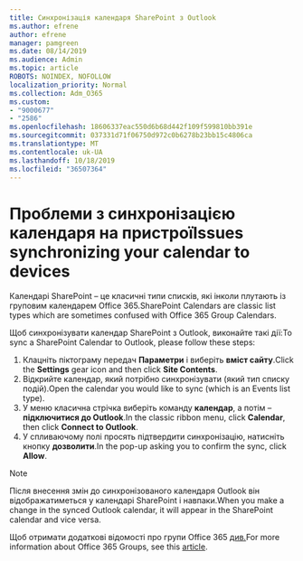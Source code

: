 ```yaml
---
title: Синхронізація календаря SharePoint з Outlook
ms.author: efrene
author: efrene
manager: pamgreen
ms.date: 08/14/2019
ms.audience: Admin
ms.topic: article
ROBOTS: NOINDEX, NOFOLLOW
localization_priority: Normal
ms.collection: Adm_O365
ms.custom:
- "9000677"
- "2586"
ms.openlocfilehash: 18606337eac550d6b68d442f109f599810bb391e
ms.sourcegitcommit: 037331d71f06750d972c0b6278b23bb15c4806ca
ms.translationtype: MT
ms.contentlocale: uk-UA
ms.lasthandoff: 10/18/2019
ms.locfileid: "36507364"
---
```

# <a name="issues-synchronizing-your-calendar-to-devices"></a><span data-ttu-id="72178-102">Проблеми з синхронізацією календаря на пристрої</span><span class="sxs-lookup"><span data-stu-id="72178-102">Issues synchronizing your calendar to devices</span></span>

<span data-ttu-id="72178-103">Календарі SharePoint – це класичні типи списків, які інколи плутають із груповим календарем Office 365.</span><span class="sxs-lookup"><span data-stu-id="72178-103">SharePoint Calendars are classic list types which are sometimes confused with Office 365 Group Calendars.</span></span>

<span data-ttu-id="72178-104">Щоб синхронізувати календар SharePoint з Outlook, виконайте такі дії:</span><span class="sxs-lookup"><span data-stu-id="72178-104">To sync a SharePoint Calendar to Outlook, please follow these steps:</span></span>

1. <span data-ttu-id="72178-105">Клацніть піктограму передач **Параметри** і виберіть **вміст сайту**.</span><span class="sxs-lookup"><span data-stu-id="72178-105">Click the **Settings** gear icon and then click **Site Contents**.</span></span>
2. <span data-ttu-id="72178-106">Відкрийте календар, який потрібно синхронізувати (який тип списку подій).</span><span class="sxs-lookup"><span data-stu-id="72178-106">Open the calendar you would like to sync (which is an Events list type).</span></span>
3. <span data-ttu-id="72178-107">У меню класична стрічка виберіть команду **календар**, а потім – **підключитися до Outlook**.</span><span class="sxs-lookup"><span data-stu-id="72178-107">In the classic ribbon menu, click **Calendar**, then click **Connect to Outlook**.</span></span>
4. <span data-ttu-id="72178-108">У спливаючому полі просять підтвердити синхронізацію, натисніть кнопку **дозволити**.</span><span class="sxs-lookup"><span data-stu-id="72178-108">In the pop-up asking you to confirm the sync, click **Allow**.</span></span>

>[!Note]
> <span data-ttu-id="72178-109">Після внесення змін до синхронізованого календаря Outlook він відображатиметься у календарі SharePoint і навпаки.</span><span class="sxs-lookup"><span data-stu-id="72178-109">When you make a change in the synced Outlook calendar, it will appear in the SharePoint calendar and vice versa.</span></span>

<span data-ttu-id="72178-110">Щоб отримати додаткові відомості про групи Office 365 [див.](https://support.office.com/article/Learn-about-Office-365-groups-b565caa1-5c40-40ef-9915-60fdb2d97fa2)</span><span class="sxs-lookup"><span data-stu-id="72178-110">For more information about Office 365 Groups, see this [article](https://support.office.com/article/Learn-about-Office-365-groups-b565caa1-5c40-40ef-9915-60fdb2d97fa2).</span></span>
